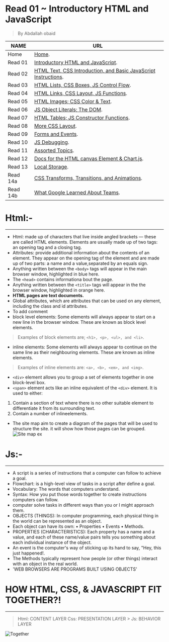 # Read 01 ~ Introductory HTML and JavaScript
> By Abdallah obaid

**NAME** | **URL**
------------------ | -------------
Home    | [Home](https://abdallah-obaid.github.io/reading-notes/).
 Read 01     | [Introductory HTML and JavaScript](https://abdallah-obaid.github.io/reading-notes/class-01).
 Read 02     | [HTML Text, CSS Introduction, and Basic JavaScript Instructions](https://abdallah-obaid.github.io/reading-notes/class-02).
 Read 03     | [HTML Lists, CSS Boxes, JS Control Flow](https://abdallah-obaid.github.io/reading-notes/class-03).
 Read 04     | [HTML Links, CSS Layout, JS Functions](https://abdallah-obaid.github.io/reading-notes/class-04).
 Read 05     | [HTML Images; CSS Color & Text](https://abdallah-obaid.github.io/reading-notes/class-05).
 Read 06     | [JS Object Literals; The DOM](https://abdallah-obaid.github.io/reading-notes/class-06).
 Read 07     | [HTML Tables; JS Constructor Functions](https://abdallah-obaid.github.io/reading-notes/class-07).
 Read 08     | [More CSS Layout](https://abdallah-obaid.github.io/reading-notes/class-08).
 Read 09     | [Forms and Events](https://abdallah-obaid.github.io/reading-notes/class-09).
 Read 10     | [JS Debugging](https://abdallah-obaid.github.io/reading-notes/).
 Read 11     | [Assorted Topics](https://abdallah-obaid.github.io/reading-notes/).
 Read 12     | [Docs for the HTML canvas Element & Chart.js](https://abdallah-obaid.github.io/reading-notes/).
 Read 13     | [Local Storage](https://abdallah-obaid.github.io/reading-notes/).
 Read 14a    | [CSS Transforms, Transitions, and Animations](https://abdallah-obaid.github.io/reading-notes/).
 Read 14b    | [What Google Learned About Teams](https://abdallah-obaid.github.io/reading-notes/).

# Html:-
----------------------------------

* Html: made up of characters that live inside angled brackets — these are called HTML elements. Elements are usually made up of two tags: an opening tag and a closing tag.
* Attributes: provide additional information about the contents of an element. They appear on the opening tag of the element and are made up of two parts: a name and a value,separated by an equals sign.
* Anything written between the `<body>` tags will appear in the main browser window, highlighted in blue here.
* The `<head>` contains informationa bout the page.
* Anything written between the `<title>` tags will appear in the the browser window, highlighted in orange here.
* **HTML pages are text documents.**
* Global attributes, which are attributes that can be used on any element, including the class and id attributes.
* To add comment <!-- comment goes here -->
* block level elements: Some elements will always appear to start on a new line in the browser window. These are known as block level elements. 
> Examples of block elements are; `<h1>, <p>, <ul>, and <li>`.
* inline elements: Some elements will always appear to continue on the same line as their neighbouring elements. These are known as inline elements.
> Examples of inline elements are: `<a>, <b>, <em>, and <img>`.
* `<div>` element allows you to group a set of elements together in one block-level box.
* `<span>` element acts like an inline equivalent of the `<div>` element. It is used to either:
1. Contain a section of text where there is no other suitable element to differentiate it from its surrounding text.
2. Contain a number of inlineelements.
* The site map aim to create a diagram of the pages that will be used to structure the site. it will show how those pages can be grouped.
![Site map ex](https://online.visual-paradigm.com/repository/images/4eca449a-3fba-43f1-bc43-817dcdde3d23.png)

# Js:-
----------------------------------
* A script is a series of instructions that a computer can follow to achieve a goal.
* Flowchart: is a high-level view of tasks in a script after define a goal.
* Vocabulary: The words that computers understand. 
* Syntax: How you put those words together to create instructions computers can follow.
* computer solve tasks in different ways than you or I might approach them. 
* OBJECTS (THINGS): In computer programming, each physical thing in the world can be represented as an object. 
* Each object can have its own: • Properties • Events • Methods.
* PROPERTIES (CHARACTERISTICS): Each property has a name and a value, and each of these name/value pairs tells you something about each individual instance of the object. 
* An event is the computer's way of sticking up its hand to say, "Hey, this just happened!.
* The Methods typically represent how people (or other things) interact with an object in the real world.
* 'WEB BROWSERS ARE PROGRAMS BUILT USING OBJECTS' 

# HOW HTML, CSS, & JAVASCRIPT FIT TOGETHER?!
----------------------------------
  > Html: CONTENT LAYER 
   > Css: PRESENTATION LAYER 
    > Js: BEHAVIOR LAYER 


![Together](https://miro.medium.com/max/900/1*q99J7XLYVWgOt69E8IuXqw.gif)